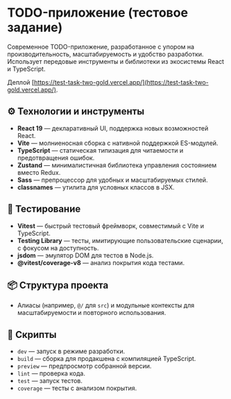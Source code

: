 # TODO-приложение (тестовое задание)

Современное TODO-приложение, разработанное с упором на производительность, масштабируемость и удобство разработки. Использует передовые инструменты и библиотеки из экосистемы React и TypeScript.

Деплой [https://test-task-two-gold.vercel.app/](https://test-task-two-gold.vercel.app/).

## ⚙️ Технологии и инструменты

- **React 19** — декларативный UI, поддержка новых возможностей React.
- **Vite** — молниеносная сборка с нативной поддержкой ES-модулей.
- **TypeScript** — статическая типизация для читаемости и предотвращения ошибок.
- **Zustand** — минималистичная библиотека управления состоянием вместо Redux.
- **Sass** — препроцессор для удобных и масштабируемых стилей.
- **classnames** — утилита для условных классов в JSX.

## 🧪 Тестирование

- **Vitest** — быстрый тестовый фреймворк, совместимый с Vite и TypeScript.
- **Testing Library** — тесты, имитирующие пользовательские сценарии, с фокусом на доступность.
- **jsdom** — эмулятор DOM для тестов в Node.js.
- **@vitest/coverage-v8** — анализ покрытия кода тестами.

## 📦 Структура проекта

- Алиасы (например, `@/` для `src`) и модульные контексты для масштабируемости и повторного использования.

## 🚀 Скрипты

- `dev` — запуск в режиме разработки.
- `build` — сборка для продакшена с компиляцией TypeScript.
- `preview` — предпросмотр собранной версии.
- `lint` — проверка кода.
- `test` — запуск тестов.
- `coverage` — тесты с анализом покрытия.
